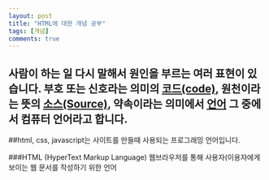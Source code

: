 ```yaml
---
layout: post
title: "HTML에 대한 개념 공부"
tags: [개념]
comments: true
---
```

사람이 하는 일
다시 말해서
원인을 부르는 여러 표현이 있습니다.
부호 또는 신호라는 의미의 <strong><u>코드(code)</u></strong>,
원천이라는 뜻의 <strong><u>소스(Source)</u></strong>,
약속이라는 의미에서 <strong><u>언어</u></strong>
그 중에서 컴퓨터 언어라고 합니다.
--- 

##html, css, javascript는 사이트를 만들때 사용되는 프로그래밍 언어입니다.
<p>
  ###HTML
  (HyperText Markup Language)
  웹브라우저를 통해 사용자(이용자에게 보이는 웹 문서를 작성하기 위한 언어
  
  </p>
